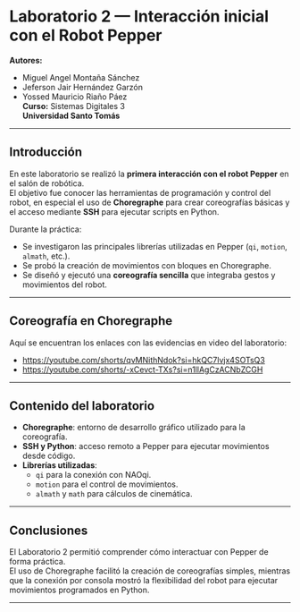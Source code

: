 # Laboratorio 2 — Interacción inicial con el Robot Pepper

**Autores:**  
- Miguel Angel Montaña Sánchez  
- Jeferson Jair Hernández Garzón  
- Yossed Mauricio Riaño Páez  
**Curso:** Sistemas Digitales 3  
**Universidad Santo Tomás**

---

## Introducción
En este laboratorio se realizó la **primera interacción con el robot Pepper** en el salón de robótica.  
El objetivo fue conocer las herramientas de programación y control del robot, en especial el uso de **Choregraphe** para crear coreografías básicas y el acceso mediante **SSH** para ejecutar scripts en Python.  

Durante la práctica:  
- Se investigaron las principales librerías utilizadas en Pepper (`qi`, `motion`, `almath`, etc.).  
- Se probó la creación de movimientos con bloques en Choregraphe.  
- Se diseñó y ejecutó una **coreografía sencilla** que integraba gestos y movimientos del robot.  

---

##  Coreografía en Choregraphe
Aquí se encuentran los enlaces con las evidencias en video del laboratorio:  

-  https://youtube.com/shorts/qvMNithNdok?si=hkQC7lvjx4SOTsQ3 
-  https://youtube.com/shorts/-xCevct-TXs?si=n1llAgCzACNbZCGH

---

##  Contenido del laboratorio
- **Choregraphe**: entorno de desarrollo gráfico utilizado para la coreografía.  
- **SSH y Python**: acceso remoto a Pepper para ejecutar movimientos desde código.  
- **Librerías utilizadas**:  
  - `qi` para la conexión con NAOqi.  
  - `motion` para el control de movimientos.  
  - `almath` y `math` para cálculos de cinemática.  

---

## Conclusiones
El Laboratorio 2 permitió comprender cómo interactuar con Pepper de forma práctica.  
El uso de Choregraphe facilitó la creación de coreografías simples, mientras que la conexión por consola mostró la flexibilidad del robot para ejecutar movimientos programados en Python.  

---

